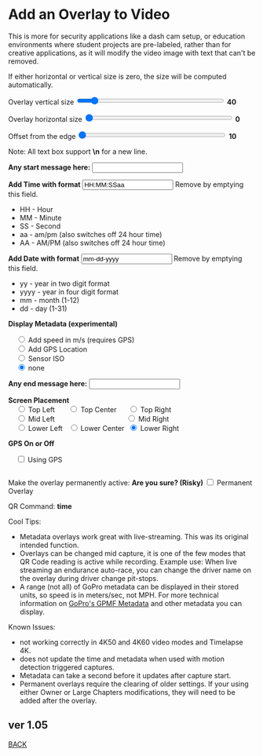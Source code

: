 <script src="../../jquery.min.js"></script>
<script src="../../qrcodeborder.js"></script>
<style>
        #qrcode{
            width: 100%;
        }
        div{
            width: 100%;
            display: inline-block;
        }
</style>

# Add an Overlay to Video

This is more for security applications like a dash cam setup, or education environments where student projects are pre-labeled, rather than for creative applications, as it will modify the video image with text that can't be removed.

If either horizontal or vertical size is zero, the size will be computed automatically.
 
Overlay vertical size <input type="range" style="width: 300px;" id="vsize" name="vsize" min="0" max="200" value="20"><label for="vsize"></label> <b id="vstext">40</b>

Overlay horizontal size <input type="range" style="width: 300px;" id="hsize" name="hsize" min="0" max="200" value="0"><label for="hsize"></label> <b id="hstext">0</b>

Offset from the edge <input type="range" style="width: 300px;" id="offset" name="offset" min="10" max="150" value="10"><label for="offset"></label> <b id="offtext">10</b>

Note: All text box support **\n** for a new line.

**Any start message here:** <input type="text" id="startmsg" value=""><br>

**Add Time with format**  <input type="text" id="addtime" value="HH:MM:SSaa "> Remove by emptying this field.

 * HH - Hour
 * MM - Minute
 * SS - Second
 * aa - am/pm (also switches off 24 hour time)
 * AA - AM/PM (also switches off 24 hour time)

**Add Date with format**  <input type="text" id="adddate" value="mm-dd-yyyy "> Remove by emptying this field.

 * yy - year in two digit format
 * yyyy - year in four digit format
 * mm - month (1-12)
 * dd - day (1-31)
 
**Display Metadata (experimental)** 

  &nbsp;&nbsp;&nbsp;&nbsp;<input type="radio" id="am1" name="addmeta" value="'GPS53%1.2f'm/s"> <label for="am1">Add speed in m/s (requires GPS)</label><br>
  &nbsp;&nbsp;&nbsp;&nbsp;<input type="radio" id="am2" name="addmeta" value="'GPS50%1.6f', 'GPS51%1.6f'"> <label for="am2">Add GPS Location</label><br>
  &nbsp;&nbsp;&nbsp;&nbsp;<input type="radio" id="am3" name="addmeta" value="ISO:'ISOE%d'"> <label for="am3">Sensor ISO</label><br>
  &nbsp;&nbsp;&nbsp;&nbsp;<input type="radio" id="am4" name="addmeta" value="" checked> <label for="am4">none</label><br>
 
**Any end message here:**  <input type="text" id="endmsg" value=""><br>

**Screen Placement** <br>
  &nbsp;&nbsp;&nbsp;&nbsp;<input type="radio" id="sp1" name="placement" value="TL"> <label for="sp1">Top Left    </label>&nbsp;&nbsp;&nbsp;&nbsp;&nbsp;
  <input type="radio" id="sp2" name="placement" value="TC"> <label for="sp2">Top Center  </label>&nbsp;&nbsp;&nbsp;&nbsp;
  <input type="radio" id="sp3" name="placement" value="TR"> <label for="sp3">Top Right   </label><br>
  &nbsp;&nbsp;&nbsp;&nbsp;<input type="radio" id="sp4" name="placement" value="ML"> <label for="sp4">Mid Left    </label>&nbsp;
  &nbsp;&nbsp;&nbsp;&nbsp;&nbsp;&nbsp;&nbsp;&nbsp;&nbsp;&nbsp;&nbsp;&nbsp;&nbsp;&nbsp;&nbsp;&nbsp;&nbsp;&nbsp;&nbsp;&nbsp;&nbsp;&nbsp;&nbsp;&nbsp;&nbsp;&nbsp;&nbsp;&nbsp;&nbsp;&nbsp;&nbsp;&nbsp;&nbsp;
  <input type="radio" id="sp5" name="placement" value="MR"> <label for="sp5">Mid Right   </label><br>
  &nbsp;&nbsp;&nbsp;&nbsp;<input type="radio" id="sp6" name="placement" value="BL"> <label for="sp6">Lower Left  </label>&nbsp;
  <input type="radio" id="b7" name="placement" value="BC"> <label for="sp7">Lower Center</label>&nbsp;
  <input type="radio" id="sp8" name="placement" value="BR" checked> <label for="sp8">Lower Right </label>&nbsp;<br>
  
  
**GPS On or Off** <br>
 
  &nbsp;&nbsp;&nbsp;&nbsp;<input type="checkbox" id="gps" name="gps"> <label for="gps">Using GPS</label><br>

<center>
<div id="qrcode"></div>
<br>
</center>


Make the overlay permanently active: **Are you sure? (Risky)**  <input type="checkbox" id="permanent" name="permanent"> <label for="permanent">Permanent Overlay</label><br>

QR Command: <b id="qrtext">time</b><br>

Cool Tips:
- Metadata overlays work great with live-streaming.  This was its original intended function. 
- Overlays can be changed mid capture, it is one of the few modes that QR Code reading is active while recording. Example use: When live streaming an endurance auto-race, you can change the driver name on the overlay during driver change pit-stops. 
- A range (not all) of GoPro metadata can be displayed in their stored units, so speed is in meters/sec, not MPH. For more technical information on [GoPro's GPMF Metadata](https://gopro.github.io/gpmf-parser/) and other metadata you can display.

Known Issues:
- not working correctly in 4K50 and 4K60 video modes and Timelapse 4K.
- does not update the time and metadata when used with motion detection triggered captures.
- Metadata can take a second before it updates after capture start.
- Permanent overlays require the clearing of older settings. If your using either Owner or Large Chapters modifications, they will need to be added after the overlay.     
		
## ver 1.05
[BACK](..)

<script>
var once = true;
var qrcode;
var cmd = "";

function dcmd(cmd, id) {
    var x;
    var i;
	if(document.getElementById(id) !== null)
	{
		x = document.getElementById(id).checked;
		if( x === true)
			cmd = cmd + document.getElementById(id).value;
	}
	else
	{
		for (i = 1; i < 15; i++) { 
			var newid = id+i;
			if(document.getElementById(newid) !== null)
			{
				x = document.getElementById(newid).checked;
				if( x === true)
					cmd = cmd + document.getElementById(newid).value;
			}
		}
	}
	return cmd;
}

function makeQR() 
{	
  if(once === true)
  {
    qrcode = new QRCode(document.getElementById("qrcode"), 
    {
      text : "!oMBURN=\"\"",
      width : 360,
      height : 360,
      correctLevel : QRCode.CorrectLevel.M
    });
    once = false;
  }
}

function timeLoop()
{
  if(document.getElementById("startmsg") !== null)
  {
    var mtype = "o";
	var openb = "\[";
	var closeb = "\]";
	var pos = dcmd("","sp");
	
   

	cmd = "";
	
	 if(document.getElementById("permanent").checked === true)
	 {
		cmd = "!RESET";
		mtype = "!";
     }

	
    if(document.getElementById("gps").checked === true)
    {
		if(document.getElementById("permanent").checked === true)
		{
			cmd = cmd + "g1!MLFIN=\"0\"";
		}
		else
		{
			cmd = cmd + "g1oMLFIN=0";
		}		
	}
	else
	{
		cmd = cmd + "g0";
	}
	
    cmd = cmd + mtype + "MBRNO=" + document.getElementById("offset").value + mtype + "MBURN=\"(" + document.getElementById("hsize").value + "," + document.getElementById("vsize").value + ")" + document.getElementById("startmsg").value + openb + pos + document.getElementById("addtime").value + document.getElementById("adddate").value;
	cmd = dcmd(cmd, "am");
	cmd = cmd + closeb + document.getElementById("endmsg").value + "\"";
  }
  else
  {
    cmd = "oMBURN=\"\"";
  }

  if(document.getElementById("hsize") !== null)
  {
	var h = document.getElementById("hsize").value;
	var v = document.getElementById("vsize").value;
	var o = document.getElementById("offset").value;
 
	document.getElementById("hstext").innerHTML = h;
	document.getElementById("vstext").innerHTML = v;
	document.getElementById("offtext").innerHTML = o;
  }
  
  qrcode.clear(); 
  qrcode.makeCode(cmd);
  document.getElementById("qrtext").innerHTML = cmd;
  var t = setTimeout(timeLoop, 50);
}

function myReloadFunction() {
  location.reload();
}

makeQR();
timeLoop();
</script>
